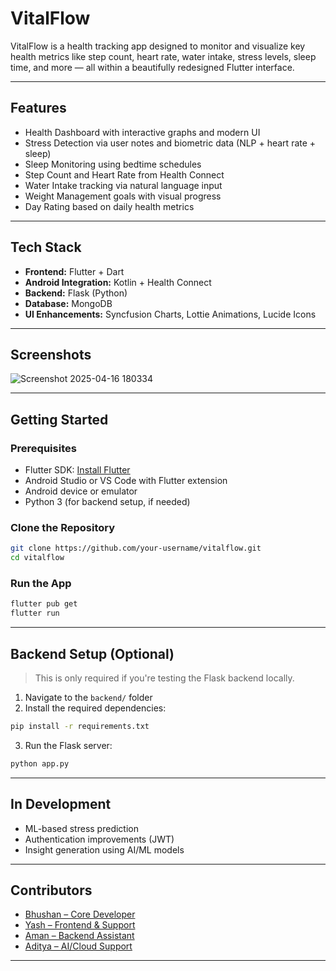 
# VitalFlow

VitalFlow is a health tracking app designed to monitor and visualize key health metrics like step count, heart rate, water intake, stress levels, sleep time, and more — all within a beautifully redesigned Flutter interface.

---

## Features

- Health Dashboard with interactive graphs and modern UI  
- Stress Detection via user notes and biometric data (NLP + heart rate + sleep)  
- Sleep Monitoring using bedtime schedules  
- Step Count and Heart Rate from Health Connect  
- Water Intake tracking via natural language input  
- Weight Management goals with visual progress  
- Day Rating based on daily health metrics  
---

## Tech Stack

- **Frontend:** Flutter + Dart  
- **Android Integration:** Kotlin + Health Connect  
- **Backend:** Flask (Python)  
- **Database:** MongoDB  
- **UI Enhancements:** Syncfusion Charts, Lottie Animations, Lucide Icons  

---

## Screenshots

![Screenshot 2025-04-16 180334](https://github.com/user-attachments/assets/0da0cfd0-dab0-42ad-ac05-91adf24c3474)


---

## Getting Started

### Prerequisites

- Flutter SDK: [Install Flutter](https://docs.flutter.dev/get-started/install)  
- Android Studio or VS Code with Flutter extension  
- Android device or emulator  
- Python 3 (for backend setup, if needed)  

### Clone the Repository

```bash
git clone https://github.com/your-username/vitalflow.git
cd vitalflow
```

### Run the App

```bash
flutter pub get
flutter run
```

---

## Backend Setup (Optional)

> This is only required if you're testing the Flask backend locally.

1. Navigate to the `backend/` folder  
2. Install the required dependencies:

```bash
pip install -r requirements.txt
```

3. Run the Flask server:

```bash
python app.py
```

---

## In Development
- ML-based stress prediction  
- Authentication improvements (JWT)  
- Insight generation using AI/ML models  

---

## Contributors

- [Bhushan – Core Developer](https://github.com/B-Acharekar)  
- [Yash – Frontend & Support](https://github.com/YASHUDAYBHAT) 
- [Aman – Backend Assistant](https://github.com/Blackace1234)
- [Aditya – AI/Cloud Support](https://github.com/Aditya-username)  

--- 
